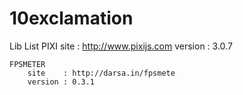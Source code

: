 # 10exclamation

Lib List
	PIXI
		site    : http://www.pixijs.com
		version : 3.0.7

	FPSMETER
		site    : http://darsa.in/fpsmete
		version : 0.3.1